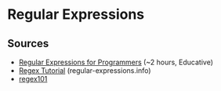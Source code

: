 # Regular Expressions

## Sources
- [Regular Expressions for Programmers](https://www.educative.io/courses/regular-expressions-programmers) (~2 hours, Educative)
- [Regex Tutorial](https://www.regular-expressions.info/tutorial.html) (regular-expressions.info)
- [regex101](https://regex101.com/)